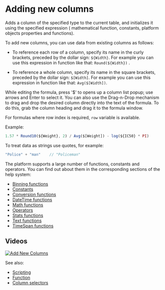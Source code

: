 <!-- TITLE: Add new column -->
<!-- SUBTITLE: -->

# Adding new columns

Adds a column of the specified type to the current table, and initializes it using the specified expression (
mathematical function, constants, platform objects properties and functions).

To add new columns, you can use data from existing columns as follows:

- To reference each row of a column, specify its name in the curly brackets, preceded by the dollar sign: `${Width}`.
  For example you can use this expression in function like that: `Round(${Width})`
  .

- To reference a whole column, specify its name in the square brackets, preceded by the dollar sign: `$[Width]`. For
  example you can use this expression in function like that: `Avg($[Width])`.

While editing the formula, press '$' to opens up a column list popup; use arrows and Enter to select it. You can also
use the Drag-n-Drop mechanism to drag and drop the desired column directly into the text of the formula. To do this,
grab the column heading and drag it to the formula window.

For formulas where row index is required, `row` variable is available.

Example:

```javascript
1.57 * Round10(${Weight}, 2) / Avg($[Weight]) - log(${IC50} * PI)
```

To treat data as strings use quotes, for example:

```javascript
"Police" + "man"    // "Policeman"
```

The platform supports a large number of functions, constants and operators. You can find out about them in the
corresponding sections of the help system:

- [Binning functions](functions/binning-functions.md)
- [Constants](functions/constants.md)
- [Conversion functions](functions/conversion-functions.md)
- [DateTime functions](functions/datetime-functions.md)
- [Math functions](functions/math-functions.md)
- [Operators](functions/operators.md)
- [Stats functions](functions/stats-functions.md)
- [Text functions](functions/text-functions.md)
- [TimeSpan functions](functions/timespan-functions.md)

## Videos

[![Add New Columns](../uploads/youtube/add_new_columns.png "Open on Youtube")](https://www.youtube.com/watch?v=-yTTaS_WOU4)

See also:

- [Scripting](../overview/grok-script.md)
- [Function](../overview/functions/function.md)
- [Column selectors](../visualize/viewers/column-selectors.md)
